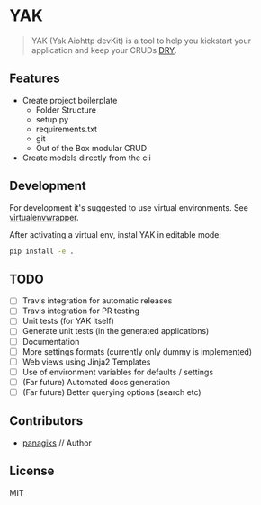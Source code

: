 # YAK

> YAK (Yak Aiohttp devKit) is a tool to help you kickstart your application and keep your CRUDs [DRY](https://en.wikipedia.org/wiki/Don%27t_repeat_yourself).

## Features

* Create project boilerplate
    * Folder Structure
    * setup.py
    * requirements.txt
    * git
    * Out of the Box modular CRUD
* Create models directly from the cli

## Development

For development it's suggested to use virtual environments. See [virtualenvwrapper](http://virtualenvwrapper.readthedocs.io/en/latest/).

After activating a virtual env, instal YAK in editable mode:


```sh
pip install -e .
```

## TODO

- [ ] Travis integration for automatic releases
- [ ] Travis integration for PR testing
- [ ] Unit tests (for YAK itself)
- [ ] Generate unit tests (in the generated applications)
- [ ] Documentation
- [ ] More settings formats (currently only dummy is implemented)
- [ ] Web views using Jinja2 Templates
- [ ] Use of environment variables for defaults / settings
- [ ] (Far future) Automated docs generation
- [ ] (Far future) Better querying options (search etc)

## Contributors

* [panagiks](https://github.com/panagiks/) // Author

## License

MIT

